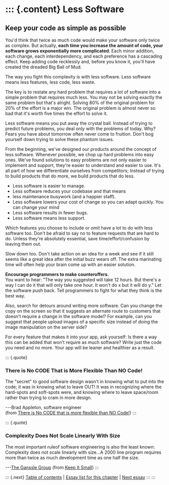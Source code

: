 ::: {.content}
Less Software
=============

Keep your code as simple as possible
------------------------------------

You\'d think that twice as much code would make your software only twice
as complex. But actually, **each time you increase the amount of code,
your software grows exponentially more complicated**. Each minor
addition, each change, each interdependency, and each preference has a
cascading effect. Keep adding code recklessly and, before you know it,
you\'ll have created the dreaded Big Ball of Mud.

The way you fight this complexity is with less software. Less software
means less features, less code, less waste.

The key is to restate any hard problem that requires a lot of software
into a simple problem that requires much less. You may not be solving
exactly the same problem but that\'s alright. Solving 80% of the
original problem for 20% of the effort is a major win. The original
problem is almost never so bad that it\'s worth five times the effort to
solve it.

Less software means you put away the crystal ball. Instead of trying to
predict future problems, you deal only with the problems of today. Why?
Fears you have about tomorrow often never come to fruition. Don\'t bog
yourself down trying to solve these phantom issues.

From the beginning, we\'ve designed our products around the concept of
less software. Whenever possible, we chop up hard problems into easy
ones. We\'ve found solutions to easy problems are not only easier to
implement and support, they\'re easier to understand and easier to use.
It\'s all part of how we differentiate ourselves from competitors;
Instead of trying to build products that do more, we build products that
do less.

-   Less software is easier to manage.
-   Less software reduces your codebase and that means
-   less maintenance busywork (and a happier staff).
-   Less software lowers your cost of change so you can adapt quickly.
    You can change your mind
-   Less software results in fewer bugs.
-   Less software means less support.

Which features you choose to include or omit have a lot to do with less
software too. Don\'t be afraid to say no to feature requests that are
hard to do. Unless they\'re absolutely essential, save
time/effort/confusion by leaving them out.

Slow down too. Don\'t take action on an idea for a week and see if it
still seems like a great idea after the initial buzz wears off. The
extra marinating time will often help your brain come up with an easier
solution.

**Encourage programmers to make counteroffers.**\
You want to hear: \"The way you suggested will take 12 hours. But
there\'s a way I can do it that will only take one hour. It won\'t do x
but it will do y.\" Let the software push back. Tell programmers to
fight for what they think is the best way.

Also, search for detours around writing more software. Can you change
the copy on the screen so that it suggests an alternate route to
customers that doesn\'t require a change in the software model? For
example, can you suggest that people upload images of a specific size
instead of doing the image manipulation on the server side?

For every feature that makes it into your app, ask yourself: Is there a
way this can be added that won\'t require as much software? Write just
the code you need and no more. Your app will be leaner and healthier as
a result.

::: {.quote}
### There is No CODE That is More Flexible Than NO Code!

The \"secret\" to good software design wasn\'t in knowing what to put
into the code; it was in knowing what to leave OUT! It was in
recognizing where the hard-spots and soft-spots were, and knowing where
to leave space/room rather than trying to cram in more design.

---Brad Appleton, software engineer\
(from [There is No CODE that is more flexible than NO
Code!](http://bradapp.blogspot.com/2005/02/there-is-no-code-that-is-more-flexible.html))
:::

::: {.quote}
### Complexity Does Not Scale Linearly With Size

The most important ruleof software engineering is also the least known:
Complexity does not scale linearly with size\...A 2000 line program
requires more than twice as much development time as one half the size.

---[The Ganssle Group](http://www.ganssle.com) (from [Keep It
Small](http://www.ganssle.com/articles/keepsmall.htm))
:::

::: {.next}
[Table of contents](toc.php) \| [Essay list for this
chapter](toc.php#ch10) \| [Next essay](ch10_Optimize_for_Happiness.php)
:::
:::
